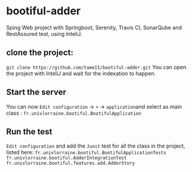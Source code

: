 # bootiful-adder
Sping Web project with Springboot, Serenity, Travis CI, SonarQube and RestAssured test, using InteliJ.

## clone the project:  
```git clone https://github.com/tameII/bootiful-adder.git```
You can open the project with InteliJ and wait for the indexation to happen.  

## Start the server
You can now `Edit configuration` -> `+` -> `application`and select as main class : `fr.univlorraine.bootiful.BootifulApplication`  
## Run the test

`Edit configuration` and add the `Junit` test for all the class in the project, listed here:
`fr.univlorraine.bootiful.BootifulApplicationTests`
`fr.univlorraine.bootiful.AdderIntegrationTest`
`fr.univlorraine.bootiful.features.add.AdderStory`
